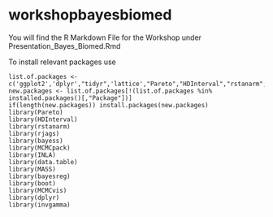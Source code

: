 # workshopbayesbiomed

You will find the R Markdown File for the Workshop under Presentation_Bayes_Biomed.Rmd 

To install relevant packages use 

```
list.of.packages <- c('ggplot2','dplyr',"tidyr",'lattice',"Pareto","HDInterval","rstanarm","rstan","rjags","bayess","MCMCpack","MASS","data.table","bayesreg","boot","MCMCvis","Rgraphviz","graph","invgamma")
new.packages <- list.of.packages[!(list.of.packages %in% installed.packages()[,"Package"])]
if(length(new.packages)) install.packages(new.packages)
library(Pareto)
library(HDInterval)
library(rstanarm)
library(rjags)
library(bayess)
library(MCMCpack)
library(INLA)
library(data.table)
library(MASS)
library(bayesreg)
library(boot)
library(MCMCvis)
library(dplyr)
library(invgamma)
```
